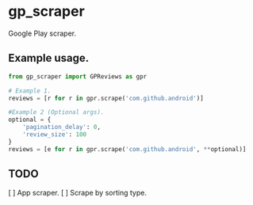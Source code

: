 # gp_scraper

Google Play scraper.

## Example usage.

```python
from gp_scraper import GPReviews as gpr

# Example 1.
reviews = [r for r in gpr.scrape('com.github.android')]

#Example 2 (Optional args).
optional = {
	'pagination_delay': 0,
	'review_size': 100
}
reviews = [e for r in gpr.scrape('com.github.android', **optional)]
```

## TODO
[ ] App scraper.
[ ] Scrape by sorting type.
